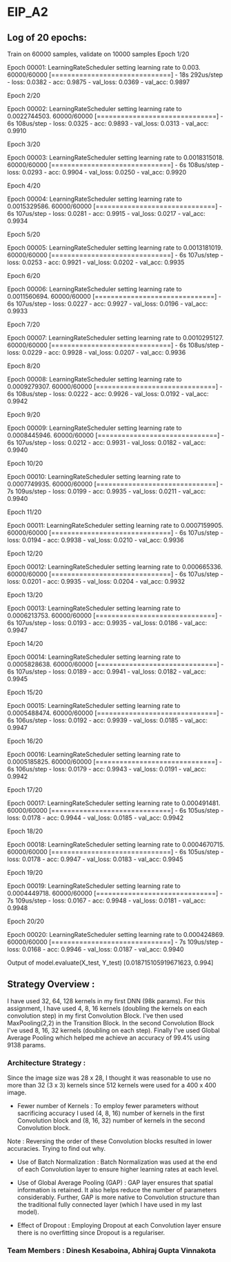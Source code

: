 # EIP_A2

## Log of 20 epochs:

Train on 60000 samples, validate on 10000 samples Epoch 1/20

Epoch 00001: LearningRateScheduler setting learning rate to 0.003. 60000/60000 [==============================] - 18s 292us/step - loss: 0.0382 - acc: 0.9875 - val_loss: 0.0369 - val_acc: 0.9897

Epoch 2/20

Epoch 00002: LearningRateScheduler setting learning rate to 0.0022744503. 60000/60000 [==============================] - 6s 108us/step - loss: 0.0325 - acc: 0.9893 - val_loss: 0.0313 - val_acc: 0.9910

Epoch 3/20

Epoch 00003: LearningRateScheduler setting learning rate to 0.0018315018. 60000/60000 [==============================] - 6s 108us/step - loss: 0.0293 - acc: 0.9904 - val_loss: 0.0250 - val_acc: 0.9920

Epoch 4/20

Epoch 00004: LearningRateScheduler setting learning rate to 0.0015329586. 60000/60000 [==============================] - 6s 107us/step - loss: 0.0281 - acc: 0.9915 - val_loss: 0.0217 - val_acc: 0.9934

Epoch 5/20

Epoch 00005: LearningRateScheduler setting learning rate to 0.0013181019. 60000/60000 [==============================] - 6s 107us/step - loss: 0.0253 - acc: 0.9921 - val_loss: 0.0202 - val_acc: 0.9935

Epoch 6/20

Epoch 00006: LearningRateScheduler setting learning rate to 0.0011560694. 60000/60000 [==============================] - 6s 107us/step - loss: 0.0227 - acc: 0.9927 - val_loss: 0.0196 - val_acc: 0.9933

Epoch 7/20

Epoch 00007: LearningRateScheduler setting learning rate to 0.0010295127. 60000/60000 [==============================] - 6s 108us/step - loss: 0.0229 - acc: 0.9928 - val_loss: 0.0207 - val_acc: 0.9936

Epoch 8/20

Epoch 00008: LearningRateScheduler setting learning rate to 0.0009279307. 60000/60000 [==============================] - 6s 108us/step - loss: 0.0222 - acc: 0.9926 - val_loss: 0.0192 - val_acc: 0.9942

Epoch 9/20

Epoch 00009: LearningRateScheduler setting learning rate to 0.0008445946. 60000/60000 [==============================] - 6s 107us/step - loss: 0.0212 - acc: 0.9931 - val_loss: 0.0182 - val_acc: 0.9940

Epoch 10/20

Epoch 00010: LearningRateScheduler setting learning rate to 0.0007749935. 60000/60000 [==============================] - 7s 109us/step - loss: 0.0199 - acc: 0.9935 - val_loss: 0.0211 - val_acc: 0.9940

Epoch 11/20

Epoch 00011: LearningRateScheduler setting learning rate to 0.0007159905. 60000/60000 [==============================] - 6s 107us/step - loss: 0.0194 - acc: 0.9938 - val_loss: 0.0210 - val_acc: 0.9936

Epoch 12/20

Epoch 00012: LearningRateScheduler setting learning rate to 0.000665336. 60000/60000 [==============================] - 6s 107us/step - loss: 0.0201 - acc: 0.9935 - val_loss: 0.0204 - val_acc: 0.9932

Epoch 13/20

Epoch 00013: LearningRateScheduler setting learning rate to 0.0006213753. 60000/60000 [==============================] - 6s 107us/step - loss: 0.0193 - acc: 0.9935 - val_loss: 0.0186 - val_acc: 0.9947

Epoch 14/20

Epoch 00014: LearningRateScheduler setting learning rate to 0.0005828638. 60000/60000 [==============================] - 6s 107us/step - loss: 0.0189 - acc: 0.9941 - val_loss: 0.0182 - val_acc: 0.9945

Epoch 15/20

Epoch 00015: LearningRateScheduler setting learning rate to 0.0005488474. 60000/60000 [==============================] - 6s 106us/step - loss: 0.0192 - acc: 0.9939 - val_loss: 0.0185 - val_acc: 0.9947

Epoch 16/20

Epoch 00016: LearningRateScheduler setting learning rate to 0.0005185825. 60000/60000 [==============================] - 6s 106us/step - loss: 0.0179 - acc: 0.9943 - val_loss: 0.0191 - val_acc: 0.9942

Epoch 17/20

Epoch 00017: LearningRateScheduler setting learning rate to 0.000491481. 60000/60000 [==============================] - 6s 105us/step - loss: 0.0178 - acc: 0.9944 - val_loss: 0.0185 - val_acc: 0.9942

Epoch 18/20

Epoch 00018: LearningRateScheduler setting learning rate to 0.0004670715. 60000/60000 [==============================] - 6s 105us/step - loss: 0.0178 - acc: 0.9947 - val_loss: 0.0183 - val_acc: 0.9945

Epoch 19/20

Epoch 00019: LearningRateScheduler setting learning rate to 0.0004449718. 60000/60000 [==============================] - 7s 109us/step - loss: 0.0167 - acc: 0.9948 - val_loss: 0.0181 - val_acc: 0.9948

Epoch 20/20

Epoch 00020: LearningRateScheduler setting learning rate to 0.000424869. 60000/60000 [==============================] - 7s 109us/step - loss: 0.0168 - acc: 0.9946 - val_loss: 0.0187 - val_acc: 0.9940

Output of model.evaluate(X_test, Y_test)
[0.018715105919671623, 0.994]

## Strategy Overview :
I have used 32, 64, 128 kernels in my first DNN (98k params). For this assignment, I have used 4, 8, 16 kernels (doubling the kernels on each convolution step) in my first Convolution Block. I've then used MaxPooling(2,2) in the Transition Block. In the second Convolution Block I've used 8, 16, 32 kernels (doubling on each step). Finally I've used Global Average Pooling which helped me achieve an accuracy of 99.4% using 9138 params.

### Architecture Strategy :
Since the image size was 28 x 28, I thought it was reasonable to use no more than 32 (3 x 3) kernels since 512 kernels were used for a 400 x 400 image. 

* Fewer number of Kernels :
To employ fewer parameters without sacrificing accuracy I used (4, 8, 16) number of kernels in the first Convolution block and (8, 16, 32) number of kernels in the second Convolution block. 

Note : Reversing the order of these Convolution blocks resulted in lower accuracies. Trying to find out why.  

* Use of Batch Normalization :
Batch Normalization was used at the end of each Convolution layer to ensure higher learning rates at each level.

* Use of Global Average Pooling (GAP) :
GAP layer ensures that spatial information is retained. It also helps reduce the number of parameters considerably. Further, GAP is more native to Convolution structure than the traditional fully connected layer (which I have used in my last model).

* Effect of Dropout :
Employing Dropout at each Convolution layer ensure there is no overfitting since Dropout is a regulariser.


### Team Members : Dinesh Kesaboina, Abhiraj Gupta Vinnakota
